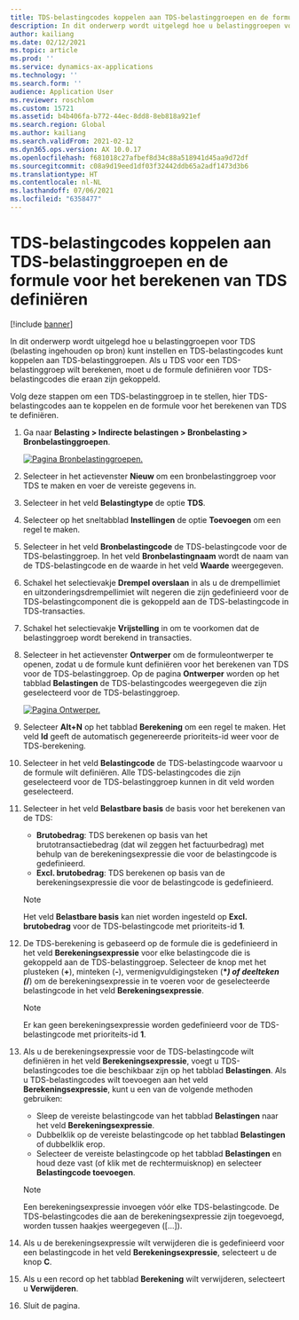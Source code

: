 ```yaml
---
title: TDS-belastingcodes koppelen aan TDS-belastinggroepen en de formule voor het berekenen van TDS definiëren
description: In dit onderwerp wordt uitgelegd hoe u belastinggroepen voor TDS (belasting ingehouden op bron) kunt instellen en TDS-belastingcodes kunt koppelen aan TDS-belastinggroepen. Als u TDS voor een TDS-belastinggroep wilt berekenen, moet u de formule definiëren voor TDS-belastingcodes die eraan zijn gekoppeld.
author: kailiang
ms.date: 02/12/2021
ms.topic: article
ms.prod: ''
ms.service: dynamics-ax-applications
ms.technology: ''
ms.search.form: ''
audience: Application User
ms.reviewer: roschlom
ms.custom: 15721
ms.assetid: b4b406fa-b772-44ec-8dd8-8eb818a921ef
ms.search.region: Global
ms.author: kailiang
ms.search.validFrom: 2021-02-12
ms.dyn365.ops.version: AX 10.0.17
ms.openlocfilehash: f681018c27afbef8d34c88a518941d45aa9d72df
ms.sourcegitcommit: c08a9d19eed1df03f32442ddb65a2adf1473d3b6
ms.translationtype: HT
ms.contentlocale: nl-NL
ms.lasthandoff: 07/06/2021
ms.locfileid: "6358477"
---
```

# <a name="attach-tds-tax-codes-to-tds-tax-groups-and-define-the-formula-for-calculating-tds"></a>TDS-belastingcodes koppelen aan TDS-belastinggroepen en de formule voor het berekenen van TDS definiëren

[!include [banner](../includes/banner.md)]

In dit onderwerp wordt uitgelegd hoe u belastinggroepen voor TDS (belasting ingehouden op bron) kunt instellen en TDS-belastingcodes kunt koppelen aan TDS-belastinggroepen. Als u TDS voor een TDS-belastinggroep wilt berekenen, moet u de formule definiëren voor TDS-belastingcodes die eraan zijn gekoppeld.

Volg deze stappen om een TDS-belastinggroep in te stellen, hier TDS-belastingcodes aan te koppelen en de formule voor het berekenen van TDS te definiëren.

1. Ga naar **Belasting \> Indirecte belastingen \> Bronbelasting \> Bronbelastinggroepen**.

    [![Pagina Bronbelastinggroepen.](./media/apac-ind-TDS-29.png)](./media/apac-ind-TDS-29.png)

2. Selecteer in het actievenster **Nieuw** om een bronbelastinggroep voor TDS te maken en voer de vereiste gegevens in.
3. Selecteer in het veld **Belastingtype** de optie **TDS**.
4. Selecteer op het sneltabblad **Instellingen** de optie **Toevoegen** om een regel te maken.
5. Selecteer in het veld **Bronbelastingcode** de TDS-belastingcode voor de TDS-belastinggroep. In het veld **Bronbelastingnaam** wordt de naam van de TDS-belastingcode en de waarde in het veld **Waarde** weergegeven.
6. Schakel het selectievakje **Drempel overslaan** in als u de drempellimiet en uitzonderingsdrempellimiet wilt negeren die zijn gedefinieerd voor de TDS-belastingcomponent die is gekoppeld aan de TDS-belastingcode in TDS-transacties.
7. Schakel het selectievakje **Vrijstelling** in om te voorkomen dat de belastinggroep wordt berekend in transacties.
8. Selecteer in het actievenster **Ontwerper** om de formuleontwerper te openen, zodat u de formule kunt definiëren voor het berekenen van TDS voor de TDS-belastinggroep. Op de pagina **Ontwerper** worden op het tabblad **Belastingen** de TDS-belastingcodes weergegeven die zijn geselecteerd voor de TDS-belastinggroep.

    [![Pagina Ontwerper.](./media/apac-ind-TDS-30.png)](./media/apac-ind-TDS-30.png)

9. Selecteer **Alt+N** op het tabblad **Berekening** om een regel te maken. Het veld **Id** geeft de automatisch gegenereerde prioriteits-id weer voor de TDS-berekening.
10. Selecteer in het veld **Belastingcode** de TDS-belastingcode waarvoor u de formule wilt definiëren. Alle TDS-belastingcodes die zijn geselecteerd voor de TDS-belastinggroep kunnen in dit veld worden geselecteerd.
11. Selecteer in het veld **Belastbare basis** de basis voor het berekenen van de TDS:

    - **Brutobedrag**: TDS berekenen op basis van het brutotransactiebedrag (dat wil zeggen het factuurbedrag) met behulp van de berekeningsexpressie die voor de belastingcode is gedefinieerd.
    - **Excl. brutobedrag**: TDS berekenen op basis van de berekeningsexpressie die voor de belastingcode is gedefinieerd.

    > [!NOTE]
    > Het veld **Belastbare basis** kan niet worden ingesteld op **Excl. brutobedrag** voor de TDS-belastingcode met prioriteits-id **1**.

12. De TDS-berekening is gebaseerd op de formule die is gedefinieerd in het veld **Berekeningsexpressie** voor elke belastingcode die is gekoppeld aan de TDS-belastinggroep. Selecteer de knop met het plusteken (**+**), minteken (**-**), vermenigvuldigingsteken (**\**_) of deelteken (_*/**) om de berekeningsexpressie in te voeren voor de geselecteerde belastingcode in het veld **Berekeningsexpressie**.

    > [!NOTE]
    > Er kan geen berekeningsexpressie worden gedefinieerd voor de TDS-belastingcode met prioriteits-id **1**.

13. Als u de berekeningsexpressie voor de TDS-belastingcode wilt definiëren in het veld **Berekeningsexpressie**, voegt u TDS-belastingcodes toe die beschikbaar zijn op het tabblad **Belastingen**. Als u TDS-belastingcodes wilt toevoegen aan het veld **Berekeningsexpressie**, kunt u een van de volgende methoden gebruiken:

    - Sleep de vereiste belastingcode van het tabblad **Belastingen** naar het veld **Berekeningsexpressie**.
    - Dubbelklik op de vereiste belastingcode op het tabblad **Belastingen** of dubbelklik erop.
    - Selecteer de vereiste belastingcode op het tabblad **Belastingen** en houd deze vast (of klik met de rechtermuisknop) en selecteer **Belastingcode toevoegen**.

    > [!NOTE]
    > Een berekeningsexpressie invoegen vóór elke TDS-belastingcode. De TDS-belastingcodes die aan de berekeningsexpressie zijn toegevoegd, worden tussen haakjes weergegeven (\[...\]).

14. Als u de berekeningsexpressie wilt verwijderen die is gedefinieerd voor een belastingcode in het veld **Berekeningsexpressie**, selecteert u de knop **C**.
15. Als u een record op het tabblad **Berekening** wilt verwijderen, selecteert u **Verwijderen**.
16. Sluit de pagina.
